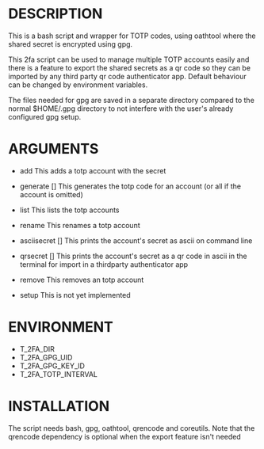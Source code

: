# DESCRIPTION

This is a bash script and wrapper for TOTP codes, using oathtool where the
shared secret is encrypted using gpg. 

This 2fa script can be used to manage multiple TOTP accounts easily and there
is a feature to export the shared secrets as a qr code so they can be imported
by any third party qr code authenticator app. Default behaviour can be changed
by environment variables.

The files needed for gpg are saved in a separate directory compared to the
normal $HOME/.gpg directory to not interfere with the user's already configured
gpg setup.

# ARGUMENTS

* add <account> <secret>
    This adds a totp account with the secret

* generate [<account>]
    This generates the totp code for an account (or all if the account is omitted)

* list
    This lists the totp accounts

* rename <old account> <new account>
    This renames a totp account

* asciisecret [<account>]
    This prints the account's secret as ascii on command line

* qrsecret [<account>]
    This prints the account's secret as a qr code in ascii in the terminal for
    import in a thirdparty authenticator app

* remove <account>
    This removes an totp account

* setup
    This is not yet implemented

# ENVIRONMENT

* T_2FA_DIR
* T_2FA_GPG_UID
* T_2FA_GPG_KEY_ID
* T_2FA_TOTP_INTERVAL

# INSTALLATION

The script needs bash, gpg, oathtool, qrencode and coreutils. Note that the
qrencode dependency is optional when the export feature isn't needed

